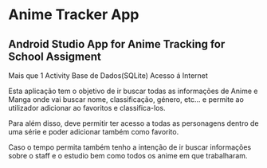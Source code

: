 # Anime Tracker App
## Android Studio App for Anime Tracking for School Assigment

Mais que 1 Activity
Base de Dados(SQLite)
Acesso á Internet

Esta aplicação tem o objetivo de ir buscar todas as informações de Anime e Manga onde vai buscar nome, classificação, género, etc... e permite ao utilizador adicionar ao favoritos e classifica-los.

Para além disso, deve permitir ter acesso a todas as personagens dentro de uma série e poder adicionar também como favorito.

Caso o tempo permita também tenho a intenção de ir buscar informações sobre o staff e o estudio bem como todos os anime em que trabalharam.